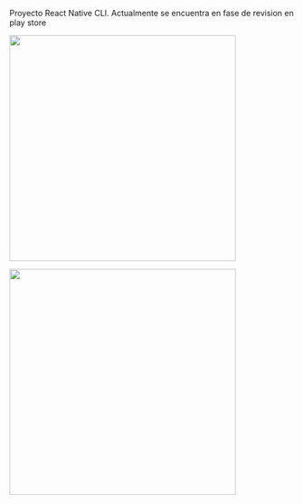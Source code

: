 Proyecto React Native CLI. 
Actualmente se encuentra en fase de revision en  play store

<p align="left">
  <img height="400" src="./Captura13.PNG" />
</p>
<p align="left">
  <img height="400" src="./Captura14.PNG" />
</p>

